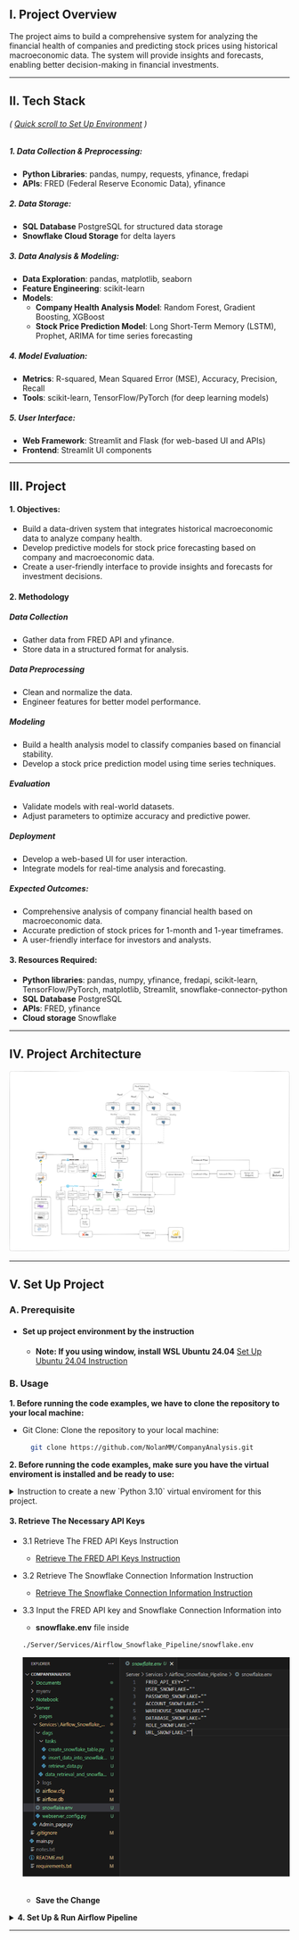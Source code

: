 ## I. Project Overview
The project aims to build a comprehensive system for analyzing the financial health of companies and predicting stock prices using historical macroeconomic data. The system will provide insights and forecasts, enabling better decision-making in financial investments.

---

## II. Tech Stack 
###### ( [Quick scroll to Set Up Environment](#v-set-up-project) )

##### 1. Data Collection & Preprocessing:
- **Python Libraries**: pandas, numpy, requests, yfinance, fredapi
- **APIs**: FRED (Federal Reserve Economic Data), yfinance

##### 2. Data Storage:
- **SQL Database** PostgreSQL for structured data storage
- **Snowflake Cloud Storage** for delta layers

##### 3. Data Analysis & Modeling:
- **Data Exploration**: pandas, matplotlib, seaborn
- **Feature Engineering**: scikit-learn
- **Models**:
  - **Company Health Analysis Model**: Random Forest, Gradient Boosting, XGBoost
  - **Stock Price Prediction Model**: Long Short-Term Memory (LSTM), Prophet, ARIMA for time series forecasting

##### 4. Model Evaluation:
- **Metrics**: R-squared, Mean Squared Error (MSE), Accuracy, Precision, Recall
- **Tools**: scikit-learn, TensorFlow/PyTorch (for deep learning models)

##### 5. User Interface:
- **Web Framework**: Streamlit and Flask (for web-based UI and APIs)
- **Frontend**: Streamlit UI components

---

## III. Project

#### 1. Objectives:
- Build a data-driven system that integrates historical macroeconomic data to analyze company health.
- Develop predictive models for stock price forecasting based on company and macroeconomic data.
- Create a user-friendly interface to provide insights and forecasts for investment decisions.

#### 2. Methodology

##### Data Collection
- Gather data from FRED API and yfinance.
- Store data in a structured format for analysis.

##### Data Preprocessing
- Clean and normalize the data.
- Engineer features for better model performance.

##### Modeling
- Build a health analysis model to classify companies based on financial stability.
- Develop a stock price prediction model using time series techniques.

##### Evaluation
- Validate models with real-world datasets.
- Adjust parameters to optimize accuracy and predictive power.

##### Deployment
- Develop a web-based UI for user interaction.
- Integrate models for real-time analysis and forecasting.

##### Expected Outcomes:
- Comprehensive analysis of company financial health based on macroeconomic data.
- Accurate prediction of stock prices for 1-month and 1-year timeframes.
- A user-friendly interface for investors and analysts.


#### 3. Resources Required:
- **Python libraries**: pandas, numpy, yfinance, fredapi, scikit-learn, TensorFlow/PyTorch, matplotlib, Streamlit, snowflake-connector-python
- **SQL Database** PostgreSQL
- **APIs**: FRED, yfinance
- **Cloud storage** Snowflake

---

## IV. Project Architecture

![Project Architecture](./Documents/Images/Company_Analysis.png)

---

## V. Set Up Project

### A. Prerequisite

- #### **Set up project environment by the instruction**
  - **Note: If you using window, install WSL Ubuntu 24.04**
[Set Up Ubuntu 24.04 Instruction](./Documents/Setup_Step.md)

### B. Usage
**1. Before running the code examples, we have to clone the repository to your local machine:**

* Git Clone: Clone the repository to your local machine:
  
  ```bash
    git clone https://github.com/NolanMM/CompanyAnalysis.git
  ```

**2. Before running the code examples, make sure you have the virtual enviroment is installed and be ready to use:**

<details><summary>Instruction to create a new `Python 3.10` virtual enviroment for this project.</summary>

* If you want to create a new virtual enviroment, you can use the following command in the terminal of the project directory:

  * In Windows or Linux, you can use the following command:
  
  ```bash
    python -m venv venv
  ```

  * Then, you can activate the virtual enviroment by using the following command:
  
  ```bash
    venv\Scripts\activate
  ```

  * In MacOs, you can use the following command:
  
  ```bash
    python3 -m venv venv
  ```

  * Then, you can activate the virtual enviroment by using the following command:
  
  ```bash
    source venv/Scripts/activate
  ```

* Make sure the virtual environment needed for project is activate with corresponding project directory, you can use the following command:

  * In Windows or Linux, you can use the following command:
  
  ```bash
    venv\Scripts\activate
  ```

  * In MacOs, you can use the following command:
  
  ```bash
    source venv/Scripts/activate
  ```

* Install requirements.txt: Automatically installed dependencies that needed for the project:
  
  ```bash
    pip install -r requirements.txt
  ```

</details>

#### 3. Retrieve The Necessary API Keys

- 3.1 Retrieve The FRED API Keys Instruction
  - [Retrieve The FRED API Keys Instruction](./Documents/Images/Retrieve_FRED_API_Key.md)
- 3.2 Retrieve The Snowflake Connection Information Instruction
  - [Retrieve The Snowflake Connection Information Instruction](./Documents/Images/Create_Snowflake_Account_Connect_Python.md)
- 3.3 Input the FRED API key and Snowflake Connection Information into
  - **snowflake.env** file inside
   ```bash
   ./Server/Services/Airflow_Snowflake_Pipeline/snowflake.env
   ```
  <p align="center">
    <img src="./Documents/Images/ENV_Variables.png" alt="Description of image" width="500"/>
  </p>
  <br>

  - **Save the Change**

<details>

<summary><b>4. Set Up & Run Airflow Pipeline</b></summary>

<details><summary>Instructions to create a new `Python 3.10` virtual environment if not available.</summary>

* To create a new virtual environment, use the following command in the terminal of the project directory:

  * In Windows or Linux, use:
  
  ```bash
  python -m venv venv
  ```

  * Activate the virtual environment with:
  
  ```bash
  venv\Scripts\activate
  ```

  * In macOS, use:
  
  ```bash
  python3 -m venv venv
  ```

  * Activate the virtual environment with:
  
  ```bash
  source venv/bin/activate
  ```

* Ensure the virtual environment is activated in the corresponding project directory:

  * In Windows or Linux:
  
  ```bash
  venv\Scripts\activate
  ```

  * In macOS:
  
  ```bash
  source venv/bin/activate
  ```

* Install dependencies from `requirements.txt`:
  
  ```bash
  pip install -r requirements.txt
  ```

</details>


##### Configure Airflow Environment Path

Open The COMPANYANALYSIS Project Directory just Cloned in WSL terminal (Inside Python Virtual Environment)

```bash
export AIRFLOW_HOME="$(pwd)/Server/Services/Airflow_Snowflake_Pipeline"
export PATH="$PATH:$AIRFLOW_HOME"
echo $AIRFLOW_HOME
```

##### Initialize Airflow and Create Admin User

```bash
airflow db init
airflow users create --role Admin --username admin --email admin --firstname admin --lastname admin --password admin
```

##### Enable XCom Pickling

* Locate the line: `enable_xcom_pickling = True` (line 212 in the Airflow configuration file **(Project_Dir\Server\Services\Airflow_Snowflake_Pipeline\airflow.cfg)**).
  <p align="center">
    <img src="./Documents/Images/XComPicklingEnable.png" alt="Description of image" height="400"/>
  </p>
</br>

##### Start Airflow Services
**First start the schedule in Another Instance of WSL Terminal (Inside PyVirtualEnv)**
  - Open another instance of WSL terminal window 
  - Open the virtual environment inside project directory
  - Set up the Airflow path again:

    ```bash
    export AIRFLOW_HOME="$(pwd)/Server/Services/Airflow_Snowflake_Pipeline"
    export PATH="$PATH:$AIRFLOW_HOME"
    airflow scheduler
    ```
**Then start the Airflow in Current WSL Terminal (Inside PyVirtualEnv)**
  ```bash
  airflow webserver -p 8080
  ```
  - Open the web browser and go to: [http://localhost:8080](http://localhost:8080)
  - Log in with the admin credentials you created earlier. (admin, admin)
  - Find and Choose the Dag name ```Data_Retrieval_And_Snowflake_Storage``` -> Play button to trigger it to run
  <p align="center">
    <img src="./Documents/Images/Airflow_Trigger.png" alt="Description of image" width="1000"/>
  </p>

</details>

---
